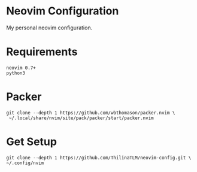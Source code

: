 # Neovim Configuration 
My personal neovim configuration. 

# Requirements 
```
neovim 0.7+
python3 
```

# Packer 
```
git clone --depth 1 https://github.com/wbthomason/packer.nvim \
 ~/.local/share/nvim/site/pack/packer/start/packer.nvim 
 ```

# Get Setup
```
git clone --depth 1 https://github.com/ThilinaTLM/neovim-config.git \
~/.config/nvim 
```
